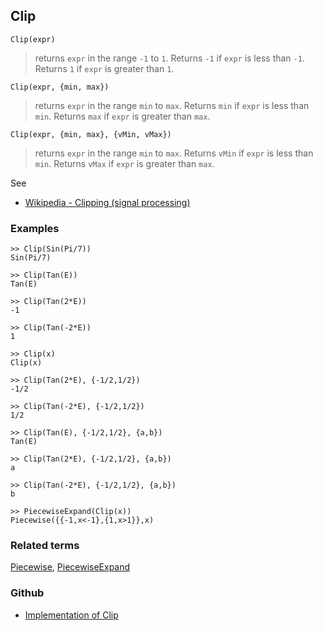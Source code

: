 ## Clip

```
Clip(expr)
```

> returns `expr` in the range `-1` to `1`. Returns `-1` if `expr` is less than `-1`. Returns `1` if `expr` is greater than `1`.
  
```
Clip(expr, {min, max})
```

> returns `expr` in the range `min` to `max`. Returns `min` if `expr` is less than `min`. Returns `max` if `expr` is greater than `max`.
  
```
Clip(expr, {min, max}, {vMin, vMax})
```

> returns `expr` in the range `min` to `max`. Returns `vMin` if `expr` is less than `min`. Returns `vMax` if `expr` is greater than `max`.

See
* [Wikipedia - Clipping (signal processing)](https://en.wikipedia.org/wiki/Clipping_(signal_processing))

### Examples

```
>> Clip(Sin(Pi/7))
Sin(Pi/7)

>> Clip(Tan(E))
Tan(E)

>> Clip(Tan(2*E))
-1

>> Clip(Tan(-2*E))
1

>> Clip(x)
Clip(x)

>> Clip(Tan(2*E), {-1/2,1/2})
-1/2

>> Clip(Tan(-2*E), {-1/2,1/2})
1/2

>> Clip(Tan(E), {-1/2,1/2}, {a,b})
Tan(E)

>> Clip(Tan(2*E), {-1/2,1/2}, {a,b})
a

>> Clip(Tan(-2*E), {-1/2,1/2}, {a,b})
b

>> PiecewiseExpand(Clip(x)) 
Piecewise({{-1,x<-1},{1,x>1}},x)
```

### Related terms 
[Piecewise](Piecewise.md), [PiecewiseExpand](PiecewiseExpand.md) 

### Github

* [Implementation of Clip](https://github.com/axkr/symja_android_library/blob/master/symja_android_library/matheclipse-core/src/main/java/org/matheclipse/core/builtin/Arithmetic.java#L793) 
